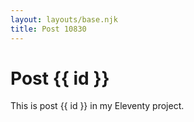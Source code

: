 ```yaml
---
layout: layouts/base.njk
title: Post 10830
---
```


# Post {{ id }}

This is post {{ id }} in my Eleventy project.
